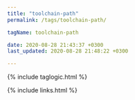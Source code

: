 ```yaml
---
title: "toolchain-path"
permalink: /tags/toolchain-path/

tagName: toolchain-path

date: 2020-08-28 21:43:37 +0300
last_updated: 2020-08-28 21:48:22 +0300

---
```


{% include taglogic.html %}

{% include links.html %}
